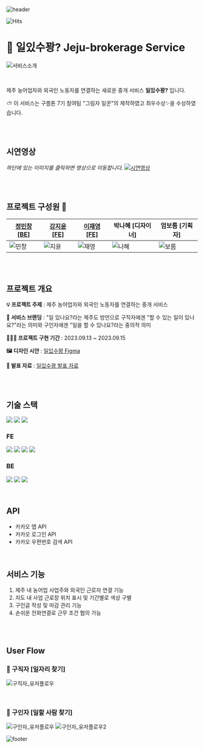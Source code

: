 ![header](https://capsule-render.vercel.app/api?type=waving&color=0:FFC26F,100:FFC000)

![Hits](https://hits.seeyoufarm.com/api/count/incr/badge.svg?url=https%3A%2F%2Fgithub.com%2Fgoormthon&count_bg=%23F07A37&title_bg=%23787878&icon=&icon_color=%23E7E7E7&title=hits&edge_flat=false)

# 🍊 일있수꽝? Jeju-brokerage Service

![서비스소개](https://github.com/goormthon/.github/assets/102462534/6d17658d-f405-49ca-a136-c4162b9aa447)

<br/>

제주 농어업자와 외국인 노동자를 연결하는 새로운 중개 서비스 **일있수꽝?** 입니다.

⛅ 이 서비스는 구름톤 7기 참여팀 "그림자 일꾼"의 제작하였고 최우수상✨을 수상하였습니다.

<br/>
<br/>

## 시연영상

_하단에 있는 이미지를 클릭하면 영상으로 이동합니다._
[![시연영상](https://github.com/goormthon/.github/assets/102462534/a4fc1e8d-26ff-4842-b8a2-90cc9e545a6b)](https://youtu.be/-KSCJo63A3k)

<br/>
<br/>

## 프로젝트 구성원 🌊

| [정민창 [BE]](https://github.com/MinChangJeong)                                                     | [강지윤 [FE]](https://github.com/eeeyooon)                                                          | [이재영 [FE]](https://github.com/sooonzero)                                                         | 박나혜 [디자이너]                                                                                   | 엄보름 [기획자]                                                                                     |
| --------------------------------------------------------------------------------------------------- | --------------------------------------------------------------------------------------------------- | --------------------------------------------------------------------------------------------------- | --------------------------------------------------------------------------------------------------- | --------------------------------------------------------------------------------------------------- |
| ![민창](https://github.com/goormthon/.github/assets/102462534/ac8f4899-e3a9-4fb0-9675-50edbd8c3084) | ![지윤](https://github.com/goormthon/.github/assets/102462534/d3893e34-09b1-4017-8a44-632a563a879b) | ![재영](https://github.com/goormthon/.github/assets/102462534/6a96472f-3cd7-4f34-b992-4f85ceca3fb0) | ![나혜](https://github.com/goormthon/.github/assets/102462534/acdbee70-933e-4371-9b87-21aee7f402d1) | ![보름](https://github.com/goormthon/.github/assets/102462534/9f0d9ec8-34e9-40ac-9e95-fc74fa6240ee) |

<br/>
<br/>

## 프로젝트 개요

**💡 프로젝트 주제** : 제주 농어업자와 외국인 노동자를 연결하는 중개 서비스

**🍊 서비스 브랜딩** : "일 있나요?라는 제주도 방언으로 구직자에겐 "할 수 있는 일이 있나요?"라는 의미와 구인자에겐 "일을 할 수 있나요?라는 중의적 의미

**🏃🏻‍♂️ 프로젝트 구현 기간** : 2023.09.13 ~ 2023.09.15

**🖼 디자인 시안** : [일있수꽝 Figma](https://www.figma.com/file/ubkIQ8YzuhOvQ14IuXPDIv/%EA%B7%B8%EB%A6%BC%EC%9E%90%EC%9D%BC%EA%BE%BC_%EB%94%94%EC%9E%90%EC%9D%B8?type=design&mode=design&t=e8ZkXkyoWuosKoTu-0)

**🚀 발표 자료** : [일있수꽝 발표 자료](https://github.com/goormthon/.github/files/12567964/_.pdf)

<br/>
<br/>

## 기술 스택

<img src="https://img.shields.io/badge/NPM v.9.1.2-CB3837?style=flat&logo=npm&logoColor=white"/> <img src="https://img.shields.io/badge/Node v.18.12.1-339933?style=flat&logo=Node.js&logoColor=white"/> <img src="https://img.shields.io/badge/Git v.2.35.1-F05032?style=flat&logo=Git&logoColor=white"/>

### FE

<img src="https://img.shields.io/badge/JavaScript-F7DF1E?style=flat&logo=JavaScript&logoColor=white"/> <img src="https://img.shields.io/badge/React-61DAFB?style=flat&logo=React&logoColor=white"/> <img src="https://img.shields.io/badge/React Router-CA4245?style=flat&logo=ReactRouter&logoColor=white"/> <img src="https://img.shields.io/badge/styledcomponents-DB7093?style=flat&logo=styled-components&logoColor=white"/>

### BE

<img src="https://img.shields.io/badge/Docker-2496ED?style=flat&logo=Docker&logoColor=white"/> <img src="https://img.shields.io/badge/MySQL-4479A1?style=flat&logo=MySQL&logoColor=white"/> <img src="https://img.shields.io/badge/KakaoKrampoline-FFCD00?style=flat&logo=KaKao&logoColor=white"/>

<br/>

## API

- 카카오 맵 API
- 카카오 로그인 API
- 카카오 우편번호 검색 API

<br/>

## 서비스 기능

1. 제주 내 농어업 사업주와 외국인 근로자 연결 기능
2. 지도 내 사업 근로장 위치 표시 및 기간별로 색상 구별
3. 구인글 작성 및 마감 관리 기능
4. 손쉬운 전화연결로 근무 조건 협의 가능

<br/>
<br/>

## User Flow

### 🎈 구직자 [일자리 찾기]

![구직자_유저플로우](https://github.com/goormthon/.github/assets/102462534/cf41b316-b5d1-479f-99d0-502cac322383)

<br/>

### 🍒 구인자 [일할 사람 찾기]

![구인자_유저플로우](https://github.com/goormthon/.github/assets/102462534/75e6b7b8-eba7-4cc6-bdef-b0212a942d26)
![구인자_유저플로우2](https://github.com/goormthon/.github/assets/102462534/ac90809f-f95a-46e7-8588-2f8743d42cdd)

![footer](https://capsule-render.vercel.app/api?section=footer&type=waving&color=0:f2ab46,100:FFC000)
